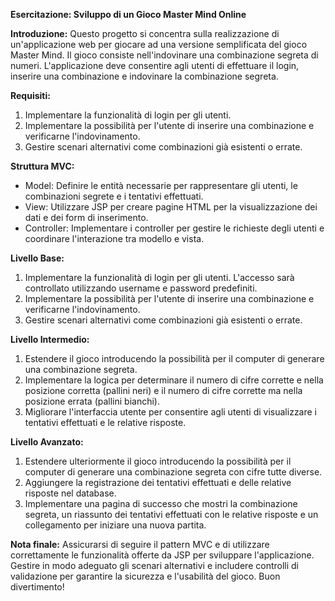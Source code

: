 **Esercitazione: Sviluppo di un Gioco Master Mind Online**

**Introduzione:**
Questo progetto si concentra sulla realizzazione di un'applicazione web per giocare ad una versione semplificata del gioco Master Mind. Il gioco consiste nell'indovinare una combinazione segreta di numeri. L'applicazione deve consentire agli utenti di effettuare il login, inserire una combinazione e indovinare la combinazione segreta.

**Requisiti:**

1. Implementare la funzionalità di login per gli utenti.
2. Implementare la possibilità per l'utente di inserire una combinazione e verificarne l'indovinamento.
3. Gestire scenari alternativi come combinazioni già esistenti o errate.

**Struttura MVC:**

- Model: Definire le entità necessarie per rappresentare gli utenti, le combinazioni segrete e i tentativi effettuati.
- View: Utilizzare JSP per creare pagine HTML per la visualizzazione dei dati e dei form di inserimento.
- Controller: Implementare i controller per gestire le richieste degli utenti e coordinare l'interazione tra modello e vista.

**Livello Base:**

1. Implementare la funzionalità di login per gli utenti. L'accesso sarà controllato utilizzando username e password predefiniti.
2. Implementare la possibilità per l'utente di inserire una combinazione e verificarne l'indovinamento.
3. Gestire scenari alternativi come combinazioni già esistenti o errate.

**Livello Intermedio:**

1. Estendere il gioco introducendo la possibilità per il computer di generare una combinazione segreta.
2. Implementare la logica per determinare il numero di cifre corrette e nella posizione corretta (pallini neri) e il numero di cifre corrette ma nella posizione errata (pallini bianchi).
3. Migliorare l'interfaccia utente per consentire agli utenti di visualizzare i tentativi effettuati e le relative risposte.

**Livello Avanzato:**

1. Estendere ulteriormente il gioco introducendo la possibilità per il computer di generare una combinazione segreta con cifre tutte diverse.
2. Aggiungere la registrazione dei tentativi effettuati e delle relative risposte nel database.
3. Implementare una pagina di successo che mostri la combinazione segreta, un riassunto dei tentativi effettuati con le relative risposte e un collegamento per iniziare una nuova partita.

**Nota finale:**
Assicurarsi di seguire il pattern MVC e di utilizzare correttamente le funzionalità offerte da JSP per sviluppare l'applicazione. Gestire in modo adeguato gli scenari alternativi e includere controlli di validazione per garantire la sicurezza e l'usabilità del gioco. Buon divertimento!
